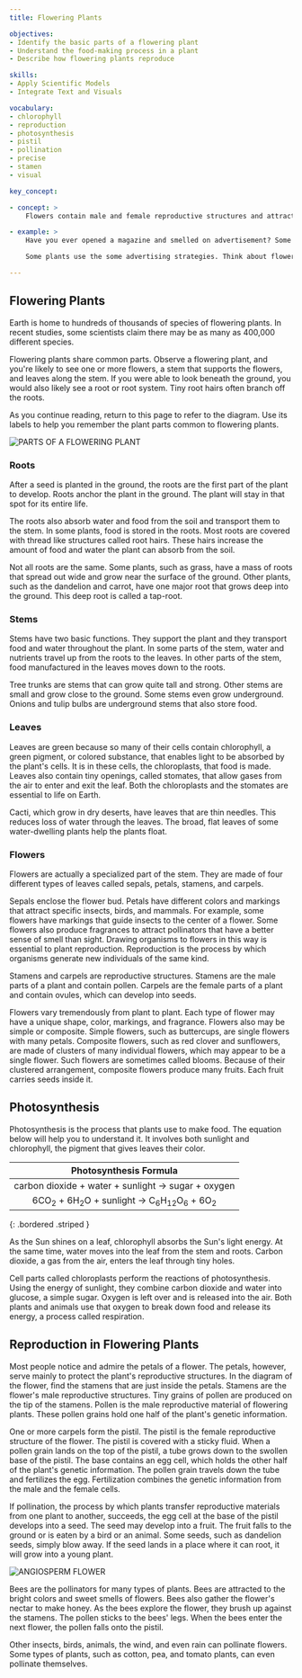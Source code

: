 ```yaml
---
title: Flowering Plants

objectives:
- Identify the basic parts of a flowering plant
- Understand the food-making process in a plant
- Describe how flowering plants reproduce

skills:
- Apply Scientific Models
- Integrate Text and Visuals

vocabulary:
- chlorophyll
- reproduction
- photosynthesis
- pistil
- pollination
- precise
- stamen
- visual

key_concept:

- concept: >
    Flowers contain male and female reproductive structures and attract pollinators that transfer reproductive materials.

- example: >
    Have you ever opened a magazine and smelled on advertisement? Some companies make colorful, attractive, and sometimes scented advertisements to get your attention.

    Some plants use the some advertising strategies. Think about flowers bright colors, patterns, and fragrances. These "advertisements" attract pollinators, such as birds and bees, that con spread pollen from one flower to another.

---
```


## Flowering Plants

Earth is home to hundreds of thousands of species of flowering plants. In recent studies, some scientists claim there may be as many as 400,000 different species.

Flowering plants share common parts. Observe a flowering plant, and you're likely to see one or more flowers, a stem that supports the flowers, and leaves along the stem. If you were able to look beneath the ground, you would also likely see a root or root system. Tiny root hairs often branch off the roots.

As you continue reading, return to this page to refer to the diagram. Use its labels to help you remember the plant parts common to flowering plants.

![PARTS OF A FLOWERING PLANT]()

### Roots

After a seed is planted in the ground, the roots are the first part of the plant to develop. Roots anchor the plant in the ground. The plant will stay in that spot for its entire life.

The roots also absorb water and food from the soil and transport them to the stem. In some plants, food is stored in the roots. Most roots are covered with thread like structures called root hairs. These hairs increase the amount of food and water the plant can absorb from the soil.

Not all roots are the same. Some plants, such as grass, have a mass of roots that spread out wide and grow near the surface of the ground. Other plants, such as the dandelion and carrot, have one major root that grows deep into the ground. This deep root is called a tap-root.

### Stems

Stems have two basic functions. They support the plant and they transport food and water throughout the plant. In some parts of the stem, water and nutrients travel up from the roots to the leaves. In other parts of the stem, food manufactured in the leaves moves down to the roots.

Tree trunks are stems that can grow quite tall and strong. Other stems are small and grow close to the ground. Some stems even grow underground. Onions and tulip bulbs are underground stems that also store food.

### Leaves

Leaves are green because so many of their cells contain chlorophyll, a green pigment, or colored substance, that enables light to be absorbed by the plant's cells. It is in these cells, the chloroplasts, that food is made. Leaves also contain tiny openings, called stomates, that allow gases from the air to enter and exit the leaf. Both the chloroplasts and the stomates are essential to life on Earth.

Cacti, which grow in dry deserts, have leaves that are thin needles. This reduces loss of water through the leaves. The broad, flat leaves of some water-dwelling plants help the plants float.

### Flowers

Flowers are actually a specialized part of the stem. They are made of four different types of leaves called sepals, petals, stamens, and carpels.

Sepals enclose the flower bud. Petals have different colors and markings that attract specific insects, birds, and mammals. For example, some flowers have markings that guide insects to the center of a flower. Some flowers also produce fragrances to attract pollinators that have a better sense of smell than sight. Drawing organisms to flowers in this way is essential to plant reproduction. Reproduction is the process by which organisms generate new individuals of the same kind.

Stamens and carpels are reproductive structures. Stamens are the male parts of a plant and contain pollen. Carpels are the female parts of a plant and contain ovules, which can develop into seeds.

Flowers vary tremendously from plant to plant. Each type of flower may have a unique shape, color, markings, and fragrance. Flowers also may be simple or composite. Simple flowers, such as buttercups, are single flowers with many petals. Composite flowers, such as red clover and sunflowers, are made of clusters of many individual flowers, which may appear to be a single flower. Such flowers are sometimes called blooms. Because of their clustered arrangement, composite flowers produce many fruits. Each fruit carries seeds inside it.

## Photosynthesis

Photosynthesis is the process that plants use to make food. The equation below will help you to understand it. It involves both sunlight and chlorophyll, the pigment that gives leaves their color.

| Photosynthesis  Formula |
|:-:|
| carbon dioxide + water + sunlight &rarr; sugar + oxygen |
| 6CO<sub>2</sub> + 6H<sub>2</sub>O + sunlight &rarr; C<sub>6</sub>H<sub>12</sub>O<sub>6</sub> + 6O<sub>2</sub> |
{: .bordered .striped }

As the Sun shines on a leaf, chlorophyll absorbs the Sun's light energy. At the same time, water moves into the leaf from the stem and roots. Carbon dioxide, a gas from the air, enters the leaf through tiny holes.

Cell parts called chloroplasts perform the reactions of photosynthesis. Using the energy of sunlight, they combine carbon dioxide and water into glucose, a simple sugar. Oxygen is left over and is released into the air. Both plants and animals use that oxygen to break down food and release its energy, a process called respiration.

## Reproduction in Flowering Plants

Most people notice and admire the petals of a flower. The petals, however, serve mainly to protect the plant's reproductive structures. In the diagram of the flower, find the stamens that are just inside the petals. Stamens are the flower's male reproductive structures. Tiny grains of pollen are produced on the tip of the stamens. Pollen is the male reproductive material of flowering plants. These pollen grains hold one half of the plant's genetic information.

One or more carpels form the pistil. The pistil is the female reproductive structure of the flower. The pistil is covered with a sticky fluid. When a pollen grain lands on the top of the pistil, a tube grows down to the swollen base of the pistil. The base contains an egg cell, which holds the other half of the plant's genetic information. The pollen grain travels down the tube and fertilizes the egg. Fertilization combines the genetic information from the male and the female cells.

If pollination, the process by which plants transfer reproductive materials from one plant to another, succeeds, the egg cell at the base of the pistil develops into a seed. The seed may develop into a fruit. The fruit falls to the ground or is eaten by a bird or an animal. Some seeds, such as dandelion seeds, simply blow away. If the seed lands in a place where it can root, it will grow into a young plant.

![ANGIOSPERM FLOWER]()

Bees are the pollinators for many types of plants. Bees are attracted to the bright colors and sweet smells of flowers. Bees also gather the flower's nectar to make honey. As the bees explore the flower, they brush up against the stamens. The pollen sticks to the bees' legs. When the bees enter the next flower, the pollen falls onto the pistil.

Other insects, birds, animals, the wind, and even rain can pollinate flowers. Some types of plants, such as cotton, pea, and tomato plants, can even pollinate themselves.